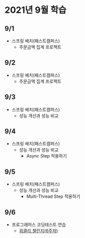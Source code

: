 # 2021년 9월 학습

## 9/1

- 스프링 배치(패스트캠퍼스)
  - 주문금액 집계 프로젝트

## 9/2

- 스프링 배치(패스트캠퍼스)
  - 주문금액 집계 프로젝트

## 9/3

- 스프링 배치(패스트캠퍼스)
  - 성능 개선과 성능 비교

## 9/4

- 스프링 배치(패스트캠퍼스)
  - 성능 개선과 성능 비교
    - Async Step 적용하기

## 9/5

- 스프링 배치(패스트캠퍼스)
  - 성능 개선과 성능 비교
    - Multi-Thread Step 적용하기

## 9/6

- 프로그래머스 코딩테스트 연습
  - [위클리 챌린지(6주차)](https://github.com/jsyang-dev/study-algorithm/tree/master/src/main/java/me/study/algorithm/programmers/challenge/weekly/week6)
